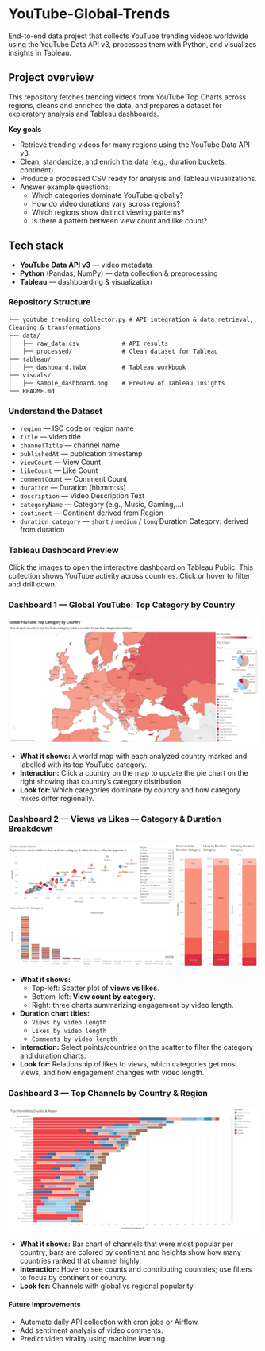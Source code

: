 # YouTube-Global-Trends
End-to-end data project that collects YouTube trending videos worldwide using the YouTube Data API v3, processes them with Python, and visualizes insights in Tableau.

## Project overview
This repository fetches trending videos from YouTube Top Charts across regions, cleans and enriches the data, and prepares a dataset for exploratory analysis and Tableau dashboards.

**Key goals**
- Retrieve trending videos for many regions using the YouTube Data API v3.
- Clean, standardize, and enrich the data (e.g., duration buckets, continent).
- Produce a processed CSV ready for analysis and Tableau visualizations.
- Answer example questions:
  - Which categories dominate YouTube globally?
  - How do video durations vary across regions?
  - Which regions show distinct viewing patterns?
  - Is there a pattern between view count and like count?

## Tech stack
- **YouTube Data API v3** — video metadata  
- **Python** (Pandas, NumPy) — data collection & preprocessing  
- **Tableau** — dashboarding & visualization

### Repository Structure
```
├── youtube_trending_collector.py # API integration & data retrieval, Cleaning & transformations
├── data/
│   ├── raw_data.csv            # API results
│   ├── processed/              # Clean dataset for Tableau
├── tableau/
│   ├── dashboard.twbx          # Tableau workbook
├── visuals/
│   ├── sample_dashboard.png    # Preview of Tableau insights
└── README.md
```

### Understand the Dataset
- `region` — ISO code or region name  
- `title` — video title  
- `channelTitle` — channel name  
- `publishedAt` — publication timestamp
- `viewCount` — View Count 
- `likeCount` — Like Count
- `commentCount` — Comment Count  
- `duration` — Duration (hh:mm:ss) 
- `description` — Video Description Text  
- `categoryName` — Category (e.g., Music, Gaming,...)  
- `continent` — Continent derived from Region
- `duration_category` — `short` / `medium` / `long` Duration Category: derived from duration 
### Tableau Dashboard Preview
Click the images to open the interactive dashboard on Tableau Public.
This collection shows YouTube activity across countries. Click or hover to filter and drill down.

### Dashboard 1 — **Global YouTube: Top Category by Country**
[![01-global-top-categories](visuals/01-global-top-categories.png)]([https://public.tableau.com/views/YourWorkbook/SheetNam](https://public.tableau.com/views/01-global-top-categories/GeographicalAnalysis?:language=de-DE&:sid=&:redirect=auth&:display_count=n&:origin=viz_share_link))
- **What it shows:** A world map with each analyzed country marked and labelled with its top YouTube category.  
- **Interaction:** Click a country on the map to update the pie chart on the right showing that country’s category distribution.  
- **Look for:** Which categories dominate by country and how category mixes differ regionally.

### Dashboard 2 — **Views vs Likes — Category & Duration Breakdown**
[![02-views-likes-duration](visuals/02-views-likes-duration.png)](https://public.tableau.com/views/02-views-likes-duration/DataAnalysis?:language=de-DE&:sid=&:redirect=auth&:display_count=n&:origin=viz_share_link)
- **What it shows:**  
  - Top-left: Scatter plot of **views vs likes**.  
  - Bottom-left: **View count by category**.  
  - Right: three charts summarizing engagement by video length.  
- **Duration chart titles:**  
  - `Views by video length`  
  - `Likes by video length`  
  - `Comments by video length`  
- **Interaction:** Select points/countries on the scatter to filter the category and duration charts.  
- **Look for:** Relationship of likes to views, which categories get most views, and how engagement changes with video length.

### Dashboard 3 — **Top Channels by Country & Region**
[![03-top-channels-by-region](visuals/03-top-channels-by-region.png)]([https://public.tableau.com/views/YourWorkbook/SheetName3](https://public.tableau.com/views/03-top-channels-by-region/MostPopularChannels?:language=de-DE&:sid=&:redirect=auth&:display_count=n&:origin=viz_share_link))
- **What it shows:** Bar chart of channels that were most popular per country; bars are colored by continent and heights show how many countries ranked that channel highly.  
- **Interaction:** Hover to see counts and contributing countries; use filters to focus by continent or country.  
- **Look for:** Channels with global vs regional popularity.



#### Future Improvements
- Automate daily API collection with cron jobs or Airflow.
- Add sentiment analysis of video comments.
- Predict video virality using machine learning.
